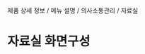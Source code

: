 <!--breadcrumb:제품 상세 정보 / 메뉴 설명 / 의사소통관리 / 자료실--><span class="md-breadcrumb">제품 상세 정보 / 메뉴 설명 / 의사소통관리 / 자료실</span>
# 자료실 화면구성
